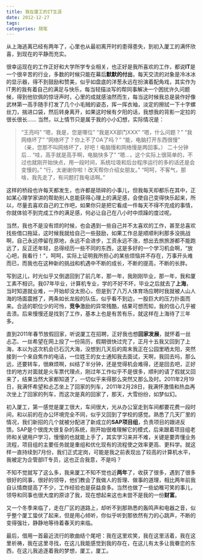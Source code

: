 ```yaml
---
title: 我在厦工的IT生涯
date: 2012-12-27
tags:
categories: 随笔
---
```


从上海逃离已经有两年了，心里也从最初离开时的患得患失，到初入厦工的满怀欣喜，到现在的平静而充实。
<!-- more -->

很幸运现在的工作正好和大学所学专业相关，也正好是我所喜欢的工作，都说**IT**是一个很辛苦的行业，多数的时候只能在幕后**默默的付出**，每天交流的对象是冷冰冰的显示器，得不到鼓励和赞美，似乎如盘底的洋葱永远在扮演着配角戏，其实作为IT男的我有着自己的满足与快乐，每当轻描淡写的帮同事解决一个困扰许久问题候，得到他钦佩的惊讶声时，心里的成就感油然而生，每当这时候我总是装作好像武林第一高手随手打发了几个小毛贼的姿态，挥一挥衣袖，淡定的擦拭一下十字螺丝刀，揣进口袋，然后转身离开，如果这时候有夕阳的话，我想我的背影一定拉的很长很长……
当然，以上情节只是属于我的小小幻想，实际情况是：
> “王亮吗”
“嗯，我是，您是哪位”
“我是XX部门XXX”
“嗯，什么问题？”
“我网络坏了”
“网络坏了？你上不了OA了吗？”
“能，电脑打开东西很慢”
（亲，您那不叫网络坏了，好吧！电脑慢和网络慢是两回事。）
二十分钟后…
“哇，高手就是高手啊，电脑快多了”
“嗯…，这个实际上很简单的，不过也就刚开始快点，用一段时间，系统垃圾和后台程序运行的多的话还是会变慢的。”
“行，太谢谢你啦！改天帮你介绍女朋友。”
“呵呵，不客气，那啥，我先走了，有问题打我电话啊。”

这样的桥段也许每天都发生，也许都是琐碎的小事儿，但我每天却都乐在其中，正如某心理学家讲的帮助别人总能获得心理上的满足感，会使自己变得快乐起来，所以，尽量去喜欢自己的工作吧，如果你只是把它看成一件每天不得不完成的事情，你就体验不到完成工作的满足感，何必让自己在八小时中烦躁的度过呢。

当然，我也不是没有烦的时候，也会遇到一些自己并不太喜欢的工作，甚至总喜欢找些借口拖延，这时候我就给自己一些鼓励，如果工作总是顺顺利利那多没挑战啊，自己永远停留在原地，永远不会进步，工资永远不涨，想出去旅旅游都不能跑远了，反正还年轻，总得经历一些不同的东西，这是多好的一个学习机会啊，“放心吧，我看行！”，呵呵，实际上证明我所担心的某些烦恼并不存在，万事开头难而已，而我也在这种新的挑战和机遇中不断的成长，不断的提高，不断的长胖。

写到这儿，时光似乎又倒退回到了前几年，那一年，我刚刚毕业，那一年，我和厦工素不相识。我07年毕业，计算机专业，学的不好不坏，毕业之后就去了**上海**，当时知道就业难，一开始却没太担心，但是到了八万人体育场应聘时我就被人山人海的场面震撼了，两条如长龙般的队伍，似乎看不到边，一股巨大的压力扑面而来。合适的职位少的可怜，**竞争**激励的异常残酷，结果可想而知，我的信心几乎被击溃。后来慢慢还是找到了工作，基本上也是有苦有乐，就这样在上海待了三年多。

直到2011年春节放假回家，听说厦工在招聘，正好我也想**回家发展**，就怀着一丝忐忑、一丝希望在网上投了一份简历，假期很快过完了，正月十五我又回到了上海，本以为这次机会已石沉大海，没想到几天后的周末我正在公园里晒太阳，突然接到一个来自焦作的电话，一位姓王的女士通知我去面试，天啊，我回去吗，那么远，还要转车，很麻烦啊，纠结了半分钟，还是觉得机会难得，还是回去吧，正好住的地方对面就是火车票代理点，刚过年工作似乎不是很多，顺利的请了假就又回来了，结果当然大家都知道了，一切似乎来得那么突然又那么及时。2011年2月19日，我满怀希望和忐忑坐上了回家的列车，2011年2月28日，我满怀激情和热血再次坐上了回家的列车，而这次是真的回家了，那天，大雪纷纷，如梦似幻。

初入厦工，第一感觉是厦工很大，车间很大，光从办公室走到车间都要花费一段时间，和以前的在办公环境完全不同，似乎又回到了学校的感觉。熟悉了几天厂里的情况，我们新招的几个就被分配进了新成立的**SAP项目组**，负责项目的跟进反馈。SAP是个很庞大很复杂的系统，刚开始很难理解它的模式，后来跟着项目组老师和关键用户学习，慢慢的也就能上手了，其实学习来并不难，关键是要弄懂业务流程，项目组的主要任务就是重组和优化现有的流程使之效率更高、更科学。就这样一直持续到7月份，我们正式定岗，可能是我之前表现出了较高的计算机水平，我被定为企管部IT专员，这也正合我意，不是吗？

不知不觉就写了这么多，我来厦工不知不觉也近**两年**了，收获了很多，遇到了很多很好的同事，很好的领导，他们教会了我做人的哲理、做事的道理，相比两年前我自认情商提高了不少，工作经验也是获益良多。当然也做了一些幼稚可笑的事儿，领导和同事也很大度的原谅了我，现在想起来这也未尝不是我的一份**财富**。

又一个冬季来临了，走在厂区的道路上，却听不到那熟悉的轰鸣声和电器之音，似乎整个厦工蛰伏了起来，但是用心倾听，你似乎听到那依然有力的心跳声，不断的变得强壮，静静地等待着春天的来临。

最后，借用一首最近流行的歌曲结个尾吧：我在这里欢笑，我在这里活着，我在这里祈祷，我在这里寻找，在这儿我能感觉到我的存在，在这儿有太多让我眷恋的东西，在这儿我追逐着我的梦想，厦工，厦工。

